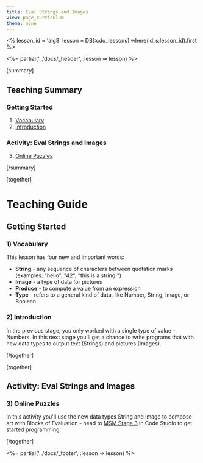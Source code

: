```yaml
---
title: Eval Strings and Images
view: page_curriculum
theme: none
---
```


<%
lesson_id = 'alg3'
lesson = DB[:cdo_lessons].where(id_s:lesson_id).first
%>

<%= partial('../docs/_header', :lesson => lesson) %>

[summary]

## Teaching Summary
### **Getting Started**
 
1) [Vocabulary](#Vocab)<br/>
2) [Introduction](#GetStarted)  

### **Activity: Eval Strings and Images**  

3) [Online Puzzles](#Activity1)

[/summary]

[together]

# Teaching Guide

## Getting Started


### <a name="Vocab"></a> 1) Vocabulary
This lesson has four new and important words:<br/>

- **String** - any sequence of characters between quotation marks (examples: "hello", "42", "this is a string!")
- **Image** - a type of data for pictures
- **Produce** - to compute a value from an expression
- **Type** - refers to a general kind of data, like Number, String, Image, or Boolean

### <a name="GetStarted"></a> 2) Introduction

In the previous stage, you only worked with a single type of value - Numbers. In this next stage you'll get a chance to write programs that with new data types to output text (Strings) and pictures (Images).

[/together]

[together]

## Activity: Eval Strings and Images
### <a name="Activity1"></a> 3) Online Puzzles

In this activity you'll use the new data types String and Image to compose art with Blocks of Evaluation - head to [MSM Stage 3](http://studio.code.org/s/algebra/stage/3/puzzle/1) in Code Studio to get started programming.

[/together]

<%= partial('../docs/_footer', :lesson => lesson) %>